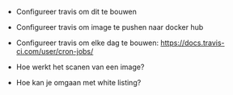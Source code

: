 - Configureer travis om dit te bouwen
- Configureer travis om image te pushen naar docker hub
- Configureer travis om elke dag te bouwen: https://docs.travis-ci.com/user/cron-jobs/

- Hoe werkt het scanen van een image?
- Hoe kan je omgaan met white listing?

